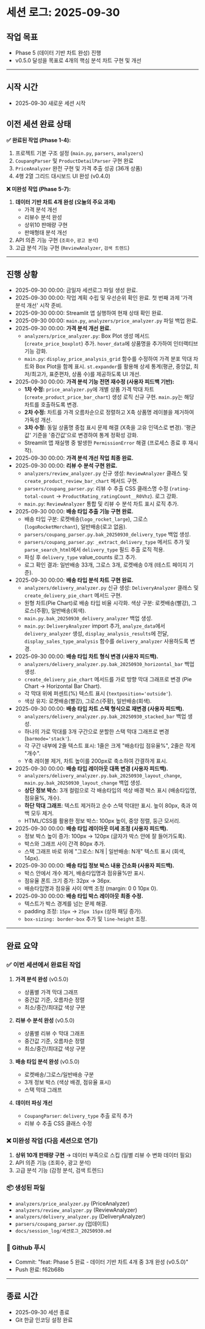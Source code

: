 # 세션 로그: 2025-09-30

## 작업 목표
- Phase 5 (데이터 기반 차트 완성) 진행
- v0.5.0 달성을 목표로 4개의 핵심 분석 차트 구현 및 개선

---

## 시작 시간
- 2025-09-30 새로운 세션 시작

## 이전 세션 완료 상태
**✅ 완료된 작업 (Phase 1-4):**
1. 프로젝트 기본 구조 설정 (`main.py`, `parsers`, `analyzers`)
2. `CoupangParser` 및 `ProductDetailParser` 구현 완료
3. `PriceAnalyzer` 완전 구현 및 가격 추출 성공 (36개 상품)
4. 4행 2열 그리드 대시보드 UI 완성 (v0.4.0)

**❌ 미완성 작업 (Phase 5-7):**
1. **데이터 기반 차트 4개 완성 (오늘의 주요 과제)**
   - 가격 분석 개선
   - 리뷰수 분석 완성
   - 상위10 판매량 구현
   - 판매형태 분석 개선
2. API 의존 기능 구현 (`조회수`, `광고 분석`)
3. 고급 분석 기능 구현 (`ReviewAnalyzer`, `검색 트렌드`)

---

## 진행 상황
- 2025-09-30 00:00: 금일자 세션로그 파일 생성 완료.
- 2025-09-30 00:00: 작업 계획 수립 및 우선순위 확인 완료. 첫 번째 과제 '가격 분석 개선' 시작 준비.
- 2025-09-30 00:00: Streamlit 앱 실행하여 현재 상태 확인 완료.
- 2025-09-30 00:00: `main.py`, `analyzers/price_analyzer.py` 파일 백업 완료.
- 2025-09-30 00:00: **가격 분석 개선 완료.**
  - `analyzers/price_analyzer.py`: Box Plot 생성 메서드(`create_price_boxplot`) 추가. `hover_data`에 상품명을 추가하여 인터랙티브 기능 강화.
  - `main.py`: `display_price_analysis_grid` 함수를 수정하여 가격 분포 막대 차트와 Box Plot을 함께 표시. `st.expander`를 활용해 상세 통계(평균, 중앙값, 최저/최고가, 표준편차, 상품 수)를 제공하도록 UI 개선.
- 2025-09-30 00:00: **가격 분석 기능 전면 재수정 (사용자 피드백 기반):**
  - **1차 수정:** `price_analyzer.py`에 개별 상품 가격 막대 차트(`create_product_price_bar_chart`) 생성 로직 신규 구현. `main.py`는 해당 차트를 호출하도록 변경.
  - **2차 수정:** 차트를 가격 오름차순으로 정렬하고 X축 상품명 레이블을 제거하여 가독성 개선.
  - **3차 수정:** 동일 상품명 중첩 표시 문제 해결 (X축을 고유 인덱스로 변경). '평균값' 기준을 '중간값'으로 변경하여 통계 정확성 강화.
  - Streamlit 앱 재실행 중 발생한 `PermissionError` 해결 (프로세스 종료 후 재시작).
- 2025-09-30 00:00: **가격 분석 개선 작업 최종 완료.**
- 2025-09-30 00:00: **리뷰 수 분석 구현 완료.**
  - `analyzers/review_analyzer.py` 신규 생성: `ReviewAnalyzer` 클래스 및 `create_product_review_bar_chart` 메서드 구현.
  - `parsers/coupang_parser.py`: 리뷰 수 추출 CSS 클래스명 수정 (`rating-total-count` → `ProductRating_ratingCount__R0Vhz`). 로그 강화.
  - `main.py`: `ReviewAnalyzer` 통합 및 리뷰 수 분석 차트 표시 로직 추가.
- 2025-09-30 00:00: **배송 타입 추출 기능 구현 완료.**
  - 배송 타입 구분: 로켓배송(`logo_rocket_large`), 그로스(`logoRocketMerchant`), 일반배송(로고 없음).
  - `parsers/coupang_parser.py.bak_20250930_delivery_type` 백업 생성.
  - `parsers/coupang_parser.py`: `_extract_delivery_type` 메서드 추가 및 `parse_search_html`에서 `delivery_type` 필드 추출 로직 적용.
  - 파싱 후 `delivery_type` value_counts 로그 추가.
  - 로그 확인 결과: 일반배송 33개, 그로스 3개, 로켓배송 0개 (테스트 페이지 기준).
- 2025-09-30 00:00: **배송 타입 분석 차트 구현 완료.**
  - `analyzers/delivery_analyzer.py` 신규 생성: `DeliveryAnalyzer` 클래스 및 `create_delivery_pie_chart` 메서드 구현.
  - 원형 차트(Pie Chart)로 배송 타입 비율 시각화. 색상 구분: 로켓배송(빨강), 그로스(주황), 일반배송(회색).
  - `main.py.bak_20250930_delivery_analyzer` 백업 생성.
  - `main.py`: `DeliveryAnalyzer` import 추가, `analyze_data`에서 `delivery_analyzer` 생성, `display_analysis_results`에 전달, `display_sales_type_analysis` 함수를 `delivery_analyzer` 사용하도록 변경.
- 2025-09-30 00:00: **배송 타입 차트 형식 변경 (사용자 피드백).**
  - `analyzers/delivery_analyzer.py.bak_20250930_horizontal_bar` 백업 생성.
  - `create_delivery_pie_chart` 메서드를 가로 방향 막대 그래프로 변경 (Pie Chart → Horizontal Bar Chart).
  - 각 막대 위에 퍼센트(%) 텍스트 표시 (`textposition='outside'`).
  - 색상 유지: 로켓배송(빨강), 그로스(주황), 일반배송(회색).
- 2025-09-30 00:00: **배송 타입 차트 스택 형식으로 재변경 (사용자 피드백).**
  - `analyzers/delivery_analyzer.py.bak_20250930_stacked_bar` 백업 생성.
  - 하나의 가로 막대를 3개 구간으로 분할한 스택 막대 그래프로 변경 (`barmode='stack'`).
  - 각 구간 내부에 2줄 텍스트 표시: 1줄은 크게 "배송타입 점유율%", 2줄은 작게 "개수".
  - Y축 레이블 제거, 차트 높이를 200px로 축소하여 간결하게 표시.
- 2025-09-30 00:00: **배송 타입 레이아웃 대폭 변경 (사용자 피드백).**
  - `analyzers/delivery_analyzer.py.bak_20250930_layout_change`, `main.py.bak_20250930_layout_change` 백업 생성.
  - **상단 정보 박스**: 3개 컬럼으로 각 배송타입의 색상 배경 박스 표시 (배송타입명, 점유율%, 개수).
  - **하단 막대 그래프**: 텍스트 제거하고 순수 스택 막대만 표시. 높이 80px, 축과 여백 모두 제거.
  - HTML/CSS를 활용한 정보 박스: 100px 높이, 중앙 정렬, 둥근 모서리.
- 2025-09-30 00:00: **배송 타입 레이아웃 미세 조정 (사용자 피드백).**
  - 정보 박스 높이 증가: 100px → 120px (글자가 박스 안에 잘 들어가도록).
  - 박스와 그래프 사이 간격 80px 추가.
  - 스택 그래프 바로 위에 "그로스: N개 | 일반배송: N개" 텍스트 표시 (회색, 14px).
- 2025-09-30 00:00: **배송 타입 정보 박스 내용 간소화 (사용자 피드백).**
  - 박스 안에서 개수 제거, 배송타입명과 점유율%만 표시.
  - 점유율 폰트 크기 증가: 32px → 36px.
  - 배송타입명과 점유율 사이 여백 조정 (margin: 0 0 10px 0).
- 2025-09-30 00:00: **배송 타입 박스 레이아웃 최종 수정.**
  - 텍스트가 박스 경계를 넘는 문제 해결.
  - padding 조정: `15px` → `25px 15px` (상하 패딩 증가).
  - `box-sizing: border-box` 추가 및 `line-height` 조정.

---

## 완료 요약

### ✅ 이번 세션에서 완료된 작업
1. **가격 분석 완성** (v0.5.0)
   - 상품별 가격 막대 그래프
   - 중간값 기준, 오름차순 정렬
   - 최소/중간/최대값 색상 구분
   
2. **리뷰 수 분석 완성** (v0.5.0)
   - 상품별 리뷰 수 막대 그래프
   - 중간값 기준, 오름차순 정렬
   - 최소/중간/최대값 색상 구분

3. **배송 타입 분석 완성** (v0.5.0)
   - 로켓배송/그로스/일반배송 구분
   - 3개 정보 박스 (색상 배경, 점유율 표시)
   - 스택 막대 그래프

4. **데이터 파싱 개선**
   - `CoupangParser`: `delivery_type` 추출 로직 추가
   - 리뷰 수 추출 CSS 클래스 수정

### ❌ 미완성 작업 (다음 세션으로 연기)
1. **상위 10개 판매량 구현** → 데이터 부족으로 스킵 (일별 리뷰 수 변화 데이터 필요)
2. API 의존 기능 (조회수, 광고 분석)
3. 고급 분석 기능 (감정 분석, 검색 트렌드)

### 📦 생성된 파일
- `analyzers/price_analyzer.py` (PriceAnalyzer)
- `analyzers/review_analyzer.py` (ReviewAnalyzer)
- `analyzers/delivery_analyzer.py` (DeliveryAnalyzer)
- `parsers/coupang_parser.py` (업데이트)
- `docs/session_log/세션로그_20250930.md`

### 🔄 Github 푸시
- Commit: "feat: Phase 5 완료 - 데이터 기반 차트 4개 중 3개 완성 (v0.5.0)"
- Push 완료: f62b68b

---

## 종료 시간
- 2025-09-30 세션 종료
- Git 한글 인코딩 설정 완료

